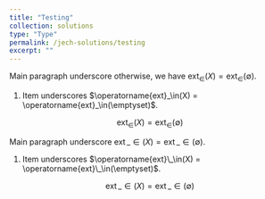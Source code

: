 ```yaml
---
title: "Testing"
collection: solutions
type: "Type"
permalink: /jech-solutions/testing
excerpt: ""
---
```


Main paragraph underscore otherwise, we have $\operatorname{ext}_\in(X) = \operatorname{ext}_\in(\emptyset)$.
<ol>
<li>Item underscores $\operatorname{ext}_\in(X) = \operatorname{ext}_\in(\emptyset)$.</li>
</ol>
    
$$
\operatorname{ext}_\in(X) = \operatorname{ext}_\in(\emptyset)
$$


Main paragraph underscore $\operatorname{ext}\_\in(X) = \operatorname{ext}\_\in(\emptyset)$.
<ol>
<li>Item underscores $\operatorname{ext}\_\in(X) = \operatorname{ext}\_\in(\emptyset)$.
</ol>
    
$$
\operatorname{ext}\_\in(X) = \operatorname{ext}\_\in(\emptyset)
$$